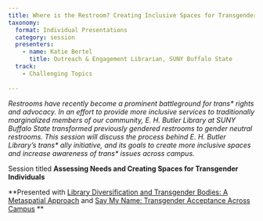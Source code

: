 ```yaml
---
title: Where is the Restroom? Creating Inclusive Spaces for Transgender Individuals
taxonomy:
  format: Individual Presentations
  category: session
  presenters:
    - name: Katie Bertel
      title: Outreach & Engagement Librarian, SUNY Buffalo State
  track:
    - Challenging Topics
 
---
```

_Restrooms have recently become a prominent battleground for trans* rights and advocacy. In an effort to provide more
 inclusive services to traditionally marginalized members of our community, E. H. Butler Library at SUNY Buffalo State transformed previously gendered restrooms to gender neutral restrooms. This session will discuss the process behind E. H. Butler Library’s trans* ally initiative, and its goals to create more inclusive spaces and increase awareness of trans* issues across campus._

Session titled **Assessing Needs and Creating Spaces for Transgender Individuals**

**Presented with [Library Diversification and Transgender Bodies: A Metaspatial Approach](/program/sessions/Library-Diversification-and-Transgender-Bodies-A-Metaspatial-Approach) and [Say My Name: Transgender Acceptance Across Campus](/program/sessions/Say-My-Name-Transgender-Acceptance-Across-Campus) **

